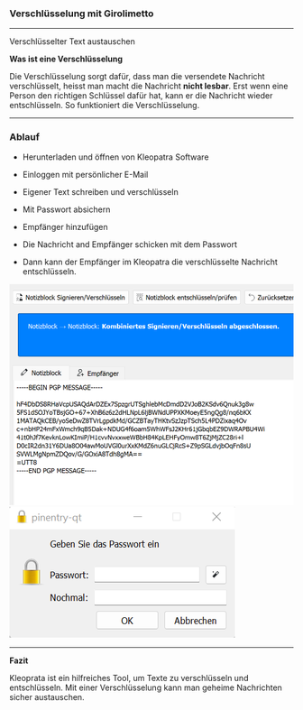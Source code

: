 ### Verschlüsselung mit Girolimetto

---

Verschlüsselter Text austauschen

**Was ist eine Verschlüsselung**

Die Verschlüsselung sorgt dafür, dass man die versendete Nachricht verschlüsselt, heisst man macht die Nachricht **nicht lesbar**. Erst wenn eine Person den richtigen Schlüssel dafür hat, kann er die Nachricht wieder entschlüsseln. So funktioniert die Verschlüsselung.

---

### Ablauf

- Herunterladen und öffnen von Kleopatra Software

- Einloggen mit persönlicher E-Mail

- Eigener Text schreiben und verschlüsseln

- Mit Passwort absichern

- Empfänger hinzufügen

- Die Nachricht and Empfänger schicken mit dem Passwort

- Dann kann der Empfänger im Kleopatra die verschlüsselte Nachricht entschlüsseln.

![Verschlüsselung](/images/kleoptra.png)
![pw](/images/pw.png)

---
**Fazit**

Kleoprata ist ein hilfreiches Tool, um Texte zu verschlüsseln und entschlüsseln. Mit einer Verschlüsselung kann man geheime Nachrichten sicher austauschen.
